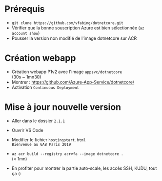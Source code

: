 # Prérequis
- `git clone https://github.com/vfabing/dotnetcore.git`
- Vérifier que la bonne souscription Azure est bien sélectionnée (`az account show`)
- Pousser la version non modifié de l'image dotnetcore sur ACR

# Création webapp
- Création webapp P1v2 avec l'image `appsvc/dotnetcore`  
(30s ~ 1mn30)  
- Montrer : https://github.com/Azure-App-Service/dotnetcore/
- Activation `Continuous Deployment`

# Mise à jour nouvelle version
- Aller dans le dossier `2.1.1`  
- Ouvrir VS Code  
- Modifier le fichier `hostingstart.html`  
`Bienvenue au GAB Paris 2019`  

- `az acr build --registry acrvfa --image dotnetcore .`  
(< 1mn)
- En profiter pour montrer la partie auto-scale, les accès SSH, KUDU, tout ça :)
